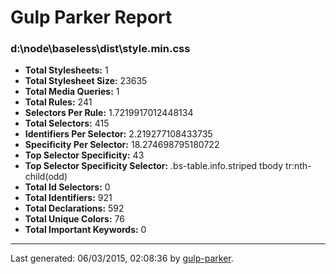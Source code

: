 # Gulp Parker Report


### d:\node\baseless\dist\style.min.css

- **Total Stylesheets:** 1
- **Total Stylesheet Size:** 23635
- **Total Media Queries:** 1
- **Total Rules:** 241
- **Selectors Per Rule:** 1.7219917012448134
- **Total Selectors:** 415
- **Identifiers Per Selector:** 2.219277108433735
- **Specificity Per Selector:** 18.274698795180722
- **Top Selector Specificity:** 43
- **Top Selector Specificity Selector:** .bs-table.info.striped tbody tr:nth-child(odd)
- **Total Id Selectors:** 0
- **Total Identifiers:** 921
- **Total Declarations:** 592
- **Total Unique Colors:** 76
- **Total Important Keywords:** 0

* * *

Last generated: 06/03/2015, 02:08:36 by [gulp-parker](https://github.com/PavelDemyanenko/gulp-parker).
